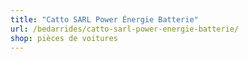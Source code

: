 ```yaml
---
title: "Catto SARL Power Énergie Batterie"
url: /bedarrides/catto-sarl-power-energie-batterie/
shop: pièces de voitures
---
```

